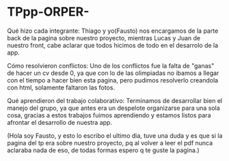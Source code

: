 # TPpp-ORPER- 
Qué hizo cada integrante: Thiago y yo(Fausto) nos encargamos de la parte back de la pagina sobre nuestro proyecto, mientras Lucas y Juan de nuestro front, cabe aclarar que todos hicimos de todo en el desarrolo de la app.

Cómo resolvieron conflictos: Uno de los conflictos fue la falta de "ganas" de hacer un cv desde 0, ya que con lo de las olimpiadas no ibamos a llegar con el tiempo a hacer bien esta pagina, pero pudimos resolverlo creandola con html, solamente faltaron las fotos.

Qué aprendieron del trabajo colaborativo: Terminamos de desarrollar bien el manejo del grupo, ya que antes era un despelote organizarse para una sola cosa, gracias a estos trabajos fuimos aprendiendo y estamos listos para afrontar el desarrollo de nuestra app.

(Hola soy Fausto, y esto lo escribo el ultimo dia, tuve una duda y es que si la pagina del tp era sobre nuestro proyecto, pq al volver a leer el pdf nunca aclaraba nada de eso, de todas formas espero q te guste la pagina.)
